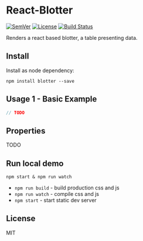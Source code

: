 # React-Blotter

[![SemVer]](http://semver.org)
[![License]](https://github.com/tjunghans/react-blotter/blob/master/LICENCE)
[![Build Status](https://travis-ci.org/tjunghans/react-blotter.svg?branch=master)](https://travis-ci.org/tjunghans/react-blotter)

Renders a react based blotter, a table presenting data.

## Install

Install as node dependency:

```
npm install blotter --save
```


## Usage 1 - Basic Example

```javascript
// TODO

```



## Properties

TODO


## Run local demo

```
npm start & npm run watch
```


- `npm run build` - build production css and js
- `npm run watch` - compile css and js
- `npm start` - start static dev server

## License

MIT

[SemVer]: http://img.shields.io/:semver-%E2%9C%93-brightgreen.svg
[License]: https://img.shields.io/github/license/mashape/apistatus.svg


